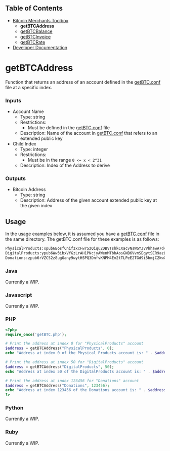 ## Table of Contents
- [Bitcoin Merchants Toolbox][Toolbox]
  - **getBTCAddress**
  - [getBTCBalance]
  - [getBTCInvoice]
  - [getBTCRate]
- [Developer Documentation][DevDocs]

# getBTCAddress
Function that returns an address of an account defined in the [getBTC.conf] file at a specific index.

### Inputs
- Account Name
  - Type: string
  - Restrictions:
    - Must be defined in the [getBTC.conf] file
  - Description: Name of the account in [getBTC.conf] that refers to an extended public key
- Child Index
  - Type: integer
  - Restrictions:
    - Must be in the range `0 <= x < 2^31`
  - Description: Index of the Address to derive

### Outputs
- Bitcoin Address
  - Type: string
  - Description: Address of the given account extended public key at the given index

## Usage
In the usage examples below, it is assumed you have a [getBTC.conf] file in the same directory. The getBTC.conf file for these examples
is as follows:
```txt
PhysicalProducts:xpub6BosfCnifzxcFwrSzQiqu2DBVTshkCXacvNsWGYJVVhhawA7d4R5WSWGFNbi8Aw6ZRc1brxMyWMzG3DSSSSoekkudhUd9yLb6qx39T9nMdj
DigitalProducts:ypub6Ww3ibxVfGzLrAH1PNcjyAWenMTbbAosGNB6VvmSEgytSER9azLDWCxoJwW7Ke7icmizBMXrzBx9979FfaHxHcrArf3zbeJJJUZPf663zsP
Donations:zpub6rVZC52z8ugGany9wytHSPQ3DnfvKNPM4Em2tTLPeE2TGd9i5hmjC2kwXNt8oMHAdXruRQAkuqWYmKraSaip3xfPjTq4zKCAJiYGKpmcZ9B
```

### Java
Currently a WIP.

### Javascript
Currently a WIP.

### PHP
```php
<?php
require_once('getBTC.php');

# Print the address at index 0 for "PhysicalProducts" account
$address = getBTCAddress("PhysicalProducts", 0);
echo "Address at index 0 of the Physical Products account is: " . $address;

# Print the address at index 50 for "DigitalProducts" account
$address = getBTCAddress("DigitalProducts", 50);
echo "Address at index 50 of the DigitalProducts account is: " . $address;

# Print the address at index 123456 for "Donations" account
$address = getBTCAddress("Donations", 123456);
echo "Address at index 123456 of the Donations account is: " . $address;
?>
```

### Python
Currently a WIP.

### Ruby
Currently a WIP.

[getBTC.conf]: ../getBTC.conf
[Toolbox]: ../
[getBTCAddress]: ../getBTCAddress/
[getBTCBalance]: ../getBTCBalance/
[getBTCInvoice]: ../getBTCInvoice/
[getBTCRate]: ../getBTCRate/
[DevDocs]: ../docs/

